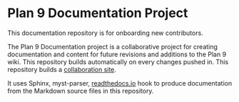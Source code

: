 Plan 9 Documentation Project
=============================
This documentation repository is for onboarding new contributors. 

The Plan 9 Documentation project is a collaborative project for creating documentation and content for future revisions and additions to the Plan 9 wiki. This repository builds automatically on every changes pushed in. This repository builds a [collaboration site](https://plan9-documentation.readthedocs.io/index.html).

It uses Sphinx, myst-parser, [readthedocs.io](https://readthedocs.io) hook to produce documentation from the Markdown source files in this repository.
